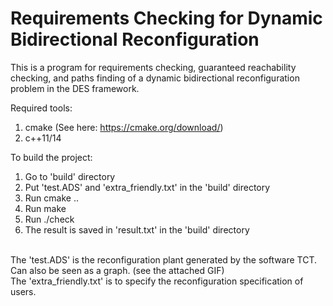 # Requirements Checking for Dynamic Bidirectional Reconfiguration
This is a program for requirements checking, guaranteed reachability checking, and paths finding of a dynamic bidirectional reconfiguration problem in the DES framework.


Required tools:
 1. cmake (See here: https://cmake.org/download/)
 2. c++11/14
 
To build the project:
 1. Go to 'build' directory
 2. Put 'test.ADS' and 'extra_friendly.txt' in the 'build' directory
 3. Run cmake ..
 4. Run make
 5. Run ./check 
 6. The result is saved in 'result.txt' in the 'build' directory
 
</br>
The 'test.ADS' is the reconfiguration plant generated by the software TCT. Can also be seen as a graph. (see the attached GIF) </br>
The 'extra_friendly.txt' is to specify the reconfiguration specification of users. </br>

